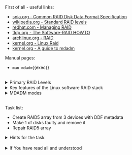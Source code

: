 First of all - useful links:

- [snia.org - Common RAID Disk Data Format Specification](https://www.snia.org/sites/default/files/SNIA_DDF_Technical_Position_v2.0.pdf)
- [wikipedia.org - Standard RAID levels](https://en.wikipedia.org/wiki/Standard_RAID_levels)
- [redhat.com - Managing RAID](https://access.redhat.com/documentation/en-us/red_hat_enterprise_linux/9/html/managing_storage_devices/managing-raid_managing-storage-devices)
- [tldp.org - The Software-RAID HOWTO](https://tldp.org/HOWTO/html_single/Software-RAID-HOWTO/)
- [archlinux.org - RAID](https://wiki.archlinux.org/title/RAID)
- [kernel.org - Linux Raid](https://raid.wiki.kernel.org/index.php/Linux_Raid)
- [kernel.org - A guide to mdadm](https://raid.wiki.kernel.org/index.php/A_guide_to_mdadm)

Manual pages:
- `man mdadm`{{exec}}
<br>
<details><summary>Primary RAID Levels</summary>
<pre>
  <strong>RAID-0</strong> - Striped array with no parity
  <strong>RAID-1</strong> - Mirrored array
  <strong>RAID-3</strong> - Striped array with non-rotating parity, optimized for long, singlethreaded transfers
  <strong>RAID-4</strong> - Striped array with non-rotating parity, optimized for short, multithreaded transfers
  <strong>RAID-5</strong> - Striped array with rotating parity, optimized for short, multi-threaded transfers
  <strong>RAID-6</strong> - Similar to RAID-5, but with dual rotating parity physical disks, tolerating two physical disk failures
  <br>
  <strong>MDF RAID</strong> - Multi disk Failure RAID. Similar to RAID-6, but supporting more than two physical disk failures
  <strong>RAID-1E</strong> - >2 disk RAID-1, similar to RAID-10 but with striping integrated intoarray=
  <strong>Concatenation</strong> - Physical disks combined head to tail
  <strong>RAID-5E</strong> - RAID-5 with hot space at end each extent
  <strong>RAID-5EE</strong> - RAID-5 with hot space integrated into each extent
  <strong>RAID-5R</strong> - RAID-5 with parity rotated after a configured number of stripes 
</pre>
</details>
<details><summary>Key features of the Linux software RAID stack</summary>
<pre>
  - Multithreaded design
  - Portability of arrays between Linux machines without reconstruction
  - Backgrounded array reconstruction using idle system resources
  - Hot-swap drive support
  - Automatic CPU detection to take advantage of certain CPU features such as streaming Single Instruction Multiple Data (SIMD) support.
  - Automatic correction of bad sectors on disks in an array.
  - Regular consistency checks of RAID data to ensure the health of the array.
  - Proactive monitoring of arrays with email alerts sent to a designated email address on important events.
  - Write-intent bitmaps, which drastically increase the speed of resync events by allowing the kernel to know precisely which portions of a disk need to be resynced instead of having to resync the entire array after a system crash.
</pre>
</details>
<details><summary>MDADM modes</summary>
<pre>
  <strong>Assemble</strong> - Assemble  the  components  of a previously created array into an active array.
  <strong>Build</strong>    - Build an array that doesn't have per-device metadata (superblocks). 
  <strong>Create</strong>   - Create a new array with per-device metadata (superblocks).
  <strong>Follow or Monitor</strong> - Monitor one or more md devices and act on any state changes.
  <strong>Grow</strong>     - Grow (or shrink) an array, or otherwise reshape it in some way.
  <strong>Incremental Assembly</strong> - Add  a  single device to an appropriate array.
  <strong>Manage</strong>   - This is for doing things to specific components of an array such as adding new spares and removing faulty devices.
  <strong>Misc</strong>     - This  is an 'everything else' mode that supports operations on active arrays, operations on component devices such as erasing old superblocks, operations.
  <strong>Auto-detect</strong> - This mode does not act on a specific device or array, but rather it requests the Linux Kernel to activate any auto-detected arrays.
</pre>
</details>
<br>

Task list:
- Create RAID5 array from 3 devices with DDF metadata
- Make 1 of disks faulty and remove it
- Repair RAID5 array

<details><summary>Hints for the task</summary>
<pre>
<strong>Task 1:</strong>
  $ dd if=/dev/zero bs=1M count=256 | tee raid{1..3}
  $ sudo losetup -Pf raid1
  $ sudo losetup -Pf raid2
  $ sudo losetup -Pf raid3
  $ losetup
  <br>
  $ sudo mdadm --create /dev/md/ddf1 --metadata=ddf --raid-disks=3 /dev/loop{0..2}
  $ sudo mdadm --create /dev/md0 --level=5 -n3 /dev/md/ddf1
  <br>
  $ sudo mdadm --detail /dev/md/ddf1 
  $ sudo mdadm --detail /dev/md0
<br>
<strong>Task 2:</strong>
  $ sudo mdadm --manage /dev/md0 --fail /dev/loop0
  $ sudo mdadm --manage /dev/md/ddf1 --remove /dev/loop0
  $ sudo mdadm --detail /dev/md0
<br>
<strong>Task 3:</strong>
  $ sudo mdadm --manage /dev/md/ddf1 --add /dev/loop0
  $ sudo mdadm --detail /dev/md0
  <br>
  $ sudo mdadm --stop /dev/md0
  $ sudo mdadm --stop /dev/md/ddf1
  $ sudo losetup -D
</pre>
</details>
<br>
<details><summary>If You have read all and understood</summary>
<pre>
`touch IReadAllAndUndnderstood`{{exec}}
</pre>
